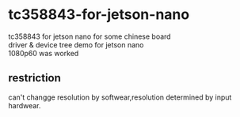 # tc358843-for-jetson-nano
tc358843 for jetson nano for some chinese board  
driver & device tree demo for jetson nano  
1080p60 was worked  
## restriction  
can't changge resolution by softwear,resolution determined by input hardwear.
